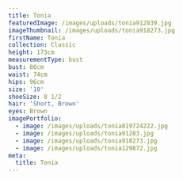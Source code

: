```yaml
---
title: Tonia
featuredImage: /images/uploads/tonia912839.jpg
imageThumbnail: /images/uploads/tonia918273.jpg
firstName: Tonia
collection: Classic
height: 173cm
measurementType: bust
bust: 86cm
waist: 74cm
hips: 96cm
size: '10'
shoeSize: 8 1/2
hair: 'Short, Brown'
eyes: Brown
imagePortfolio:
  - image: /images/uploads/tonia819724222.jpg
  - image: /images/uploads/tonia91283.jpg
  - image: /images/uploads/tonia918273.jpg
  - image: /images/uploads/tonia129872.jpg
meta:
  title: Tonia
---
```


